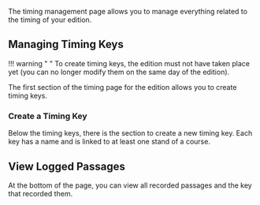 The timing management page allows you to manage everything related to the timing of your edition.

## Managing Timing Keys
!!! warning " "
    To create timing keys, the edition must not have taken place yet (you can no longer modify them on the same day of the edition).

The first section of the timing page for the edition allows you to create timing keys.

### Create a Timing Key
Below the timing keys, there is the section to create a new timing key. Each key has a name and is linked to at least one stand of a course.

## View Logged Passages
At the bottom of the page, you can view all recorded passages and the key that recorded them.
